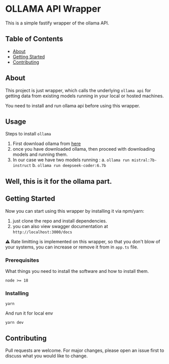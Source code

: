 # 
# OLLAMA API Wrapper

This is a simple fastify wrapper of the ollama API.

## Table of Contents

- [About](#about)
- [Getting Started](#getting_started)
- [Contributing](../CONTRIBUTING.md)

## About <a name = "about"></a>

This project is just wrapper, which calls the underlying  `ollama api` for getting data from existing models running in your local or hosted machines.

 You need to install and run ollama api before using this wrapper. 

 ## Usage <a name = "usage"></a>

Steps to install `ollama`

1. First download ollama from [here](https://ollama.com/download)
2. once you have downloaded ollama, then proceed with downloading models and running them.
3. In our case we have two models running : 
                a. `ollama run mistral:7b-instruct`
                b. `ollama run deepseek-coder:6.7b`

## Well, this is it for the ollama part.





## Getting Started <a name = "getting_started"></a>

Now you can start using this wrapper by installing it via npm/yarn:

1. just clone the repo and install dependencies.
2. you can also view swagger documentation at `http://localhost:3000/docs`


⚠️ Rate limitting is implemented on this wrapper, so that you don't blow of your systems, you can increase or remove it from in `app.ts`  file. 

### Prerequisites

What things you need to install the software and how to install them.

```
node >= 18 
```

### Installing



```
yarn
```

And run it for local env

```
yarn dev
```

## Contributing <a name = "contributing"></a>

Pull requests are welcome. For major changes, please open an issue first to discuss what you would like to change.
